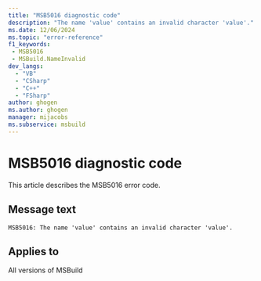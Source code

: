 ```yaml
---
title: "MSB5016 diagnostic code"
description: "The name 'value' contains an invalid character 'value'."
ms.date: 12/06/2024
ms.topic: "error-reference"
f1_keywords:
 - MSB5016
 - MSBuild.NameInvalid
dev_langs:
  - "VB"
  - "CSharp"
  - "C++"
  - "FSharp"
author: ghogen
ms.author: ghogen
manager: mijacobs
ms.subservice: msbuild
---
```


# MSB5016 diagnostic code

<!-- :::ErrorDefinitionDescription::: -->
<!-- :::editable-content name="introDescription"::: -->
This article describes the MSB5016 error code.
<!-- :::editable-content-end::: -->

## Message text

`MSB5016: The name 'value' contains an invalid character 'value'.`

<!-- :::editable-content name="postOutputDescription"::: -->
<!--
{StrBegin="MSB5016: "}
-->
<!-- :::editable-content-end::: -->
<!-- :::ErrorDefinitionDescription-end::: -->

## Applies to

All versions of MSBuild

